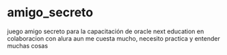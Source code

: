 # amigo_secreto
juego amigo secreto para la capacitación de oracle next education en colaboracion con alura
aun me cuesta mucho, necesito practica y entender muchas cosas
